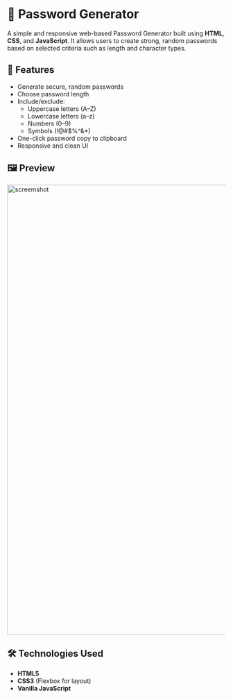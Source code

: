 # 🔐 Password Generator

A simple and responsive web-based Password Generator built using **HTML**, **CSS**, and **JavaScript**. It allows users to create strong, random passwords based on selected criteria such as length and character types.

## 🚀 Features

- Generate secure, random passwords
- Choose password length
- Include/exclude:
  - Uppercase letters (A–Z)
  - Lowercase letters (a–z)
  - Numbers (0–9)
  - Symbols (!@#$%^&*)
- One-click password copy to clipboard
- Responsive and clean UI

## 🖼️ Preview
<img width="1038" alt="screemshot" src="https://github.com/user-attachments/assets/e68fdc92-9ddd-4e7a-8bf2-cd1c92d205d3" />
 <!-- Replace with actual screenshot path if available -->

## 🛠️ Technologies Used

- **HTML5**
- **CSS3** (Flexbox for layout)
- **Vanilla JavaScript**
